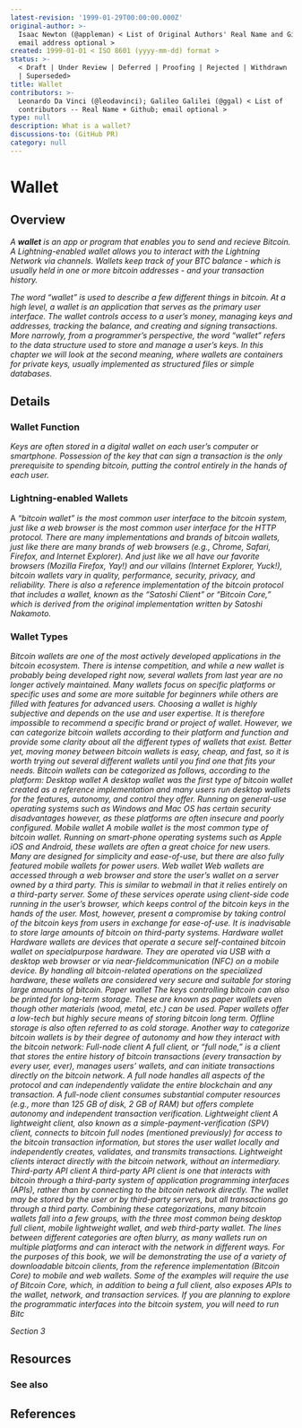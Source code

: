 ```yaml
---
latest-revision: '1999-01-29T00:00:00.000Z'
original-author: >-
  Isaac Newton (@appleman) < List of Original Authors' Real Name and Github;
  email address optional >
created: 1999-01-01 < ISO 8601 (yyyy-mm-dd) format >
status: >-
  < Draft | Under Review | Deferred | Proofing | Rejected | Withdrawn | Accepted
  | Superseded>
title: Wallet
contributors: >-
  Leonardo Da Vinci (@leodavinci); Galileo Galilei (@ggal) < List of
  contributors -- Real Name + Github; email optional >
type: null
description: What is a wallet?
discussions-to: (GitHub PR)
category: null
---
```


# Wallet

## Overview

_A **wallet** is an app or program that enables you to send and recieve Bitcoin. A Lightning-enabled wallet allows you to interact with the Lightning Network via channels. Wallets keep track of your BTC balance - which is usually held in one or more bitcoin addresses - and your transaction history._

_The word “wallet” is used to describe a few different things in bitcoin. At a high level, a wallet is an application that serves as the primary user interface. The wallet controls access to a user’s money, managing keys and addresses, tracking the balance, and creating and signing transactions. More narrowly, from a programmer’s perspective, the word “wallet” refers to the data structure used to store and manage a user’s keys. In this chapter we will look at the second meaning, where wallets are containers for private keys, usually implemented as structured files or simple databases._

## Details

### Wallet Function

_Keys are often stored in a digital wallet on each user’s computer or smartphone. Possession of the key that can sign a transaction is the only prerequisite to spending bitcoin, putting the control entirely in the hands of each user._

### Lightning-enabled Wallets

A _“bitcoin wallet” is the most common user interface to the bitcoin system, just like a web browser is the most common user interface for the HTTP protocol. There are many implementations and brands of bitcoin wallets, just like there are many brands of web browsers \(e.g., Chrome, Safari, Firefox, and Internet Explorer\). And just like we all have our favorite browsers \(Mozilla Firefox, Yay!\) and our villains \(Internet Explorer, Yuck!\), bitcoin wallets vary in quality, performance, security, privacy, and reliability. There is also a reference implementation of the bitcoin protocol that includes a wallet, known as the “Satoshi Client” or “Bitcoin Core,” which is derived from the original implementation written by Satoshi Nakamoto._

### Wallet Types

_Bitcoin wallets are one of the most actively developed applications in the bitcoin ecosystem. There is intense competition, and while a new wallet is probably being developed right now, several wallets from last year are no longer actively maintained. Many wallets focus on specific platforms or specific uses and some are more suitable for beginners while others are filled with features for advanced users. Choosing a wallet is highly subjective and depends on the use and user expertise. It is therefore impossible to recommend a specific brand or project of wallet. However, we can categorize bitcoin wallets according to their platform and function and provide some clarity about all the different types of wallets that exist. Better yet, moving money between bitcoin wallets is easy, cheap, and fast, so it is worth trying out several different wallets until you find one that fits your needs. Bitcoin wallets can be categorized as follows, according to the platform: Desktop wallet A desktop wallet was the first type of bitcoin wallet created as a reference implementation and many users run desktop wallets for the features, autonomy, and control they offer. Running on general-use operating systems such as Windows and Mac OS has certain security disadvantages however, as these platforms are often insecure and poorly configured. Mobile wallet A mobile wallet is the most common type of bitcoin wallet. Running on smart-phone operating systems such as Apple iOS and Android, these wallets are often a great choice for new users. Many are designed for simplicity and ease-of-use, but there are also fully featured mobile wallets for power users. Web wallet Web wallets are accessed through a web browser and store the user’s wallet on a server owned by a third party. This is similar to webmail in that it relies entirely on a third-party server. Some of these services operate using client-side code running in the user’s browser, which keeps control of the bitcoin keys in the hands of the user. Most, however, present a compromise by taking control of the bitcoin keys from users in exchange for ease-of-use. It is inadvisable to store large amounts of bitcoin on third-party systems. Hardware wallet Hardware wallets are devices that operate a secure self-contained bitcoin wallet on specialpurpose hardware. They are operated via USB with a desktop web browser or via near-fieldcommunication \(NFC\) on a mobile device. By handling all bitcoin-related operations on the specialized hardware, these wallets are considered very secure and suitable for storing large amounts of bitcoin. Paper wallet The keys controlling bitcoin can also be printed for long-term storage. These are known as paper wallets even though other materials \(wood, metal, etc.\) can be used. Paper wallets offer a low-tech but highly secure means of storing bitcoin long term. Offline storage is also often referred to as cold storage. Another way to categorize bitcoin wallets is by their degree of autonomy and how they interact with the bitcoin network: Full-node client A full client, or “full node,” is a client that stores the entire history of bitcoin transactions \(every transaction by every user, ever\), manages users’ wallets, and can initiate transactions directly on the bitcoin network. A full node handles all aspects of the protocol and can independently validate the entire blockchain and any transaction. A full-node client consumes substantial computer resources \(e.g., more than 125 GB of disk, 2 GB of RAM\) but offers complete autonomy and independent transaction verification. Lightweight client A lightweight client, also known as a simple-payment-verification \(SPV\) client, connects to bitcoin full nodes \(mentioned previously\) for access to the bitcoin transaction information, but stores the user wallet locally and independently creates, validates, and transmits transactions. Lightweight clients interact directly with the bitcoin network, without an intermediary. Third-party API client A third-party API client is one that interacts with bitcoin through a third-party system of application programming interfaces \(APIs\), rather than by connecting to the bitcoin network directly. The wallet may be stored by the user or by third-party servers, but all transactions go through a third party. Combining these categorizations, many bitcoin wallets fall into a few groups, with the three most common being desktop full client, mobile lightweight wallet, and web third-party wallet. The lines between different categories are often blurry, as many wallets run on multiple platforms and can interact with the network in different ways. For the purposes of this book, we will be demonstrating the use of a variety of downloadable bitcoin clients, from the reference implementation \(Bitcoin Core\) to mobile and web wallets. Some of the examples will require the use of Bitcoin Core, which, in addition to being a full client, also exposes APIs to the wallet, network, and transaction services. If you are planning to explore the programmatic interfaces into the bitcoin system, you will need to run Bitc_

_Section 3_

## Resources

### See also

## References

